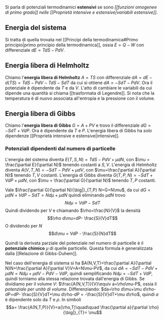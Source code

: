 Si parla di potenziali termodinamici **estensivi** se sono *[[funzioni omogenee di primo grado]] nelle [[Proprietà intensive e estensive|variabili estensive]]*. 
## Energia del sistema

Si tratta di quella trovata nel [[Principi della termodinamica#Primo principio|primo principio della termodinamica]], ossia $E = Q - W$ con differenziale $dE = TdS - PdV$.

## Energia libera di Helmholtz

Chiamo l'**energia libera di Helmholtz** $A = TS$ con differenziale $dA = dE - d(TS) = TdS - PdV - TdS - SdT$ da cui si ottiene $dA = -SdT - PdV$. Ora il potenziale è dipendente da $T$ e da $V$. L'atto di cambiare le variabili da cui dipende una quantità si chiama [[trasformata di Legendre]]. Si nota che la temperatura è di nuovo associata all'entropia e la pressione con il volume.

## Energia libera di Gibbs

Chiamo l'**energia libera di Gibbs** $G=A+PV$ e trovo il differenziale $dG=-SdT+VdP$. Ora è dipendente da $T$ e $P$. L'energia libera di Gibbs ha *solo* dipendenze [[Proprietà intensive e estensive|intensive]].

### Potenziali dipendenti dal numero di particelle

L'energia del sistema diventa $E(T,S,N)=TdS-PdV+\mu dN$, con $\mu = \frac{\partial E}{\partial N}$ tenendo costanti a $S,V$.
L'energia di Helmholtz diventa $A(V,T,N) = -SdT - PdV + \mu dV$, con $\mu=\frac{\partial A}{\partial N}$ tenendo $T,V$ costanti.
L'energia di Gibbs diventa $G(T,P,N)=-SdT+VdP+\mu dN$, con $\mu = \frac{\partial G}{\partial N}$ tenendo $T,P$ costanti.

Vale $\frac{\partial G}{\partial N}{\big|}_{T,P} N=G=N\mu$, da cui $dG=\mu dN+VdP-SdT=Nd\mu+\mu dN$ quindi eliminando $\mu dN$ trovo
$$Nd\mu=VdP-SdT$$
Quindi dividendo per $V$ e chiamando $\rho=\frac{N}{V}$ la densità
$$\rho d\mu=dP- \frac{S}{V}dT$$
O dividendo per $N$
$$d\mu = VdP - \frac{S}{N}dT$$

Quindi la derivata parziale del potenziale nel numero di particelle è il **potenziale chimico** $\mu$ di quelle particelle. Questa formula è generalizzata dalla [[Relazione di Gibbs-Duhem]].

Nel caso dell'energia di sistema si ha $A(N,V,T)=\frac{\partial A}{\partial N}N+\frac{\partial A}{\partial V}V=A=N\mu-PV$, da cui $dA=-SdT-PdV+\mu dN=Nd\mu+\mu dV-PdV-VdP$, quindi semplificando $Nd\mu=-SdT+VdP$, quindi torniamo alla stessa relazione trovata dall'energia di Gibbs. Se dividiamo per il volume $V$: $\frac{A(N,V,T)}{V}\equiv a=\rho\mu-P$, ossia il *potenziale per unità di volume*.
Differenziando: $da=\rho d\mu+\mu d\rho-dP=dP- \frac{S}{V}dT+\mu d\rho-dP = -\frac{S}{V}dT+\mu d\rho$, quindi $a$ è dipendente solo da $T$ e $\rho$. In simboli
$$a= \frac{A(N,T,P)}{V}=a(\rho,T)\quad\quad \frac{\partial a}{\partial \rho}{\big|}_{T}= \mu$$
